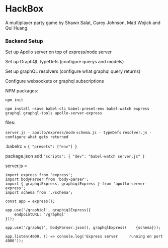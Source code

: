# HackBox

A multiplayer party game by Shawn Salat, Carey Johnson, Matt Wojick and Qui Huang.

### Backend Setup

Set up Apollo server on top of express/node server


Set up GraphQL typeDefs (configure querys and models)


Set up graphQL resolvers (configure what graphql query returns)

Configure websockets or graphql subscriptions 


NPM packages:

`npm init`

`npm install —save babel-cli babel-preset-env babel-watch express  graphql graphql-tools apollo-server-express`


files: 

`server.js - apollo/express/node`
`schema.js - typeDefs`
`resolver.js - configure what gets returned`


.babelrc = 
      `{
        "presets": ["env"]
      }`

package.json add
 `"scripts": {
    "dev": "babel-watch server.js"
  }`

server.js = 

    import express from 'express';
    import bodyParser from 'body-parser';
    import { graphqlExpress, graphiqlExpress } from 'apollo-server-express';
    import schema from './schema';
    
    const app = express();
    
    app.use('/graphiql', graphiqlExpress({
        endpointURL: '/graphql'
    }));
    
    app.use('/graphql', bodyParser.json(), graphqlExpress(    {schema}));
    
    app.listen(4000, () => console.log('Express server     running on port 4000'));
